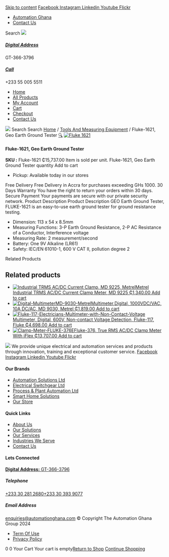 [Skip to content](https://store.automationghana.com/product/geo-earth-ground-tester-fluke-1621-fluke/#content)
[ Facebook ](https://www.facebook.com/automationgh/) [ Instagram ](https://www.instagram.com/automationgh/) [ Linkedin ](https://www.linkedin.com/company/the-automation-ghana-limited/) [ Youtube ](https://www.youtube.com/channel/UCurrRDUSm5oIW39VXjn1u0w) [ Flickr ](https://www.flickr.com/photos/181794037@N07/)
  * [ Automation Ghana ](https://automationghana.com)
  * [ Contact Us ](https://store.automationghana.com/contact/)


Search
[ ![](https://store.automationghana.com/wp-content/uploads/2024/04/Website-TAGG-Logo-BLUE.png) ](https://store.automationghana.com/)
[ ](https://maps.app.goo.gl/m4xeaagWCNbLk4jM6)
#####  [ Digital Address ](https://maps.app.goo.gl/m4xeaagWCNbLk4jM6)
GT-366-3796 
[ ](tel:+233550055511)
#####  [ Call ](tel:+233550055511)
+233 55 005 5511 
  * [Home](https://store.automationghana.com/)
  * [All Products](https://store.automationghana.com/shop/)
  * [My Account](https://store.automationghana.com/my-account/)
  * [Cart](https://store.automationghana.com/cart/)
  * [Checkout](https://store.automationghana.com/checkout/)
  * [Contact Us](https://store.automationghana.com/contact/)


[![](https://store.automationghana.com/wp-content/uploads/2024/04/AutomationGhana_logo_white.png)](https://store.automationghana.com)
Search
Search
[Home](https://store.automationghana.com) / [Tools And Measuring Equipment](https://store.automationghana.com/product-category/tools-and-measuring-equipment/) / Fluke-1621, Geo Earth Ground Tester
[🔍](https://store.automationghana.com/product/geo-earth-ground-tester-fluke-1621-fluke/)
[![Fluke 1621](https://store.automationghana.com/wp-content/uploads/2020/04/FLUKE-1621-EARTHGROUND.png)](https://store.automationghana.com/wp-content/uploads/2020/04/FLUKE-1621-EARTHGROUND.png)
####  Fluke-1621, Geo Earth Ground Tester 
**SKU :** Fluke-1621 
₵15,737.00
Item is sold per unit.
Fluke-1621, Geo Earth Ground Tester quantity
Add to cart
  * Pickup: Available today in our stores


Free Delivery 
Free Delivery in Accra for purchases exceeding GHs 1000. 
30 Days Warranty 
You have the right to return your orders within 30 days. 
Secure Payment 
Your payments are secure with our private security network. 
Product Description
Product Description
GEO Earth Ground Tester, FLUKE-1621 is an easy-to-use earth ground tester for ground resistance testing. 
  * Dimension: 113 x 54 x 8.5mm
  * Measuring Functions: 3-P Earth Ground Resistance, 2-P AC Resistance of a Conductor, Interference voltage
  * Measuring Rate: 2 measurement/second
  * Battery: One 9V Alkaline (LR61)
  * Safety: IEC/EN 61010-1, 600 V CAT II, pollution degree 2


Related Products 
## Related products
  * [![Industrial TRMS AC/DC Current Clamp, MD 9225, Metrel](https://store.automationghana.com/wp-content/uploads/2020/04/Industrial-TRMS-AC-DC-Current-Clamp-MD-9225-Metrel-300x300.png)Metrel Industrial TRMS AC/DC Current Clamp Meter, MD 9225 ₵1,340.00 ](https://store.automationghana.com/product/industrial-trms-ac-dc-current-clamp-md-9225-metrel/)
[Add to cart](https://store.automationghana.com/product/geo-earth-ground-tester-fluke-1621-fluke/?add-to-cart=2006)
  * [![Digital-MultimeterMD-9030-Metrel](https://store.automationghana.com/wp-content/uploads/2020/04/Digital-MultimeterMD-9030-Metrel-300x300.png)Multimeter,Digital, 1000VDC/VAC, 10A DC/AC, MD 9030, Metrel ₵1,819.00 ](https://store.automationghana.com/product/digital-multimetermd-9030-metrel/)
[Add to cart](https://store.automationghana.com/product/geo-earth-ground-tester-fluke-1621-fluke/?add-to-cart=2002)
  * [![Fluke-117-Electricians-Multimeter-with-Non-Contact-Voltage](https://store.automationghana.com/wp-content/uploads/2020/04/Fluke-117-Electricians-Multimeter-with-Non-Contact-Voltage-300x300.png)Multimeter, Digital, 600V, Non-contact Voltage Detection, Fluke-117, Fluke ₵4,698.00 ](https://store.automationghana.com/product/digital-multimeter-fluke-117-fluke/)
[Add to cart](https://store.automationghana.com/product/geo-earth-ground-tester-fluke-1621-fluke/?add-to-cart=1998)
  * [![Clamp-Meter-FLUKE-376E](https://store.automationghana.com/wp-content/uploads/2020/04/Clamp-Meter-FLUKE-376E-Fluke-300x300.png)Fluke-376, True RMS AC/DC Clamp Meter With iFlex ₵13,707.00 ](https://store.automationghana.com/product/clamp-meter-fluke-376-e-fluke/)
[Add to cart](https://store.automationghana.com/product/geo-earth-ground-tester-fluke-1621-fluke/?add-to-cart=1995)


![](https://store.automationghana.com/wp-content/uploads/2024/04/AutomationGhana_logo_white.png)
We provide unique electrical and automation services and products through innovation, training and exceptional customer service.
[ Facebook ](https://www.facebook.com/automationgh/) [ Instagram ](https://www.instagram.com/automationgh/) [ Linkedin ](https://www.linkedin.com/company/the-automation-ghana-limited/) [ Youtube ](https://www.youtube.com/channel/UCurrRDUSm5oIW39VXjn1u0w) [ Flickr ](https://www.flickr.com/photos/181794037@N07/)
#### Our Brands
  * [ Automation Solutions Ltd ](https://store.automationghana.com/product/geo-earth-ground-tester-fluke-1621-fluke/)
  * [ Electrical Switchgear Ltd ](https://store.automationghana.com/product/geo-earth-ground-tester-fluke-1621-fluke/)
  * [ Process & Plant Automation Ltd ](https://store.automationghana.com/product/geo-earth-ground-tester-fluke-1621-fluke/)
  * [ Smart Home Solutions ](https://store.automationghana.com/product/geo-earth-ground-tester-fluke-1621-fluke/)
  * [ Our Store ](https://store.automationghana.com/product/geo-earth-ground-tester-fluke-1621-fluke/)


#### Quick Links
  * [ About Us ](https://store.automationghana.com/product/geo-earth-ground-tester-fluke-1621-fluke/)
  * [ Our Solutions ](https://store.automationghana.com/product/geo-earth-ground-tester-fluke-1621-fluke/)
  * [ Our Services ](https://store.automationghana.com/product/geo-earth-ground-tester-fluke-1621-fluke/)
  * [ Industries We Serve ](https://store.automationghana.com/product/geo-earth-ground-tester-fluke-1621-fluke/)
  * [ Contact Us ](https://store.automationghana.com/product/geo-earth-ground-tester-fluke-1621-fluke/)


#### Lets Connected
[**Digital Address:** GT-366-3796](https://maps.app.goo.gl/m4xeaagWCNbLk4jM6)
#####  Telephone 
[ +233 30 281 2680](tel:+233302812680)[+233 30 393 9077](https://store.automationghana.com/product/geo-earth-ground-tester-fluke-1621-fluke/+233303939077)
#####  Email Address 
enquiries@automationghana.com 
© Copyright The Automation Ghana Group 2024
  * [ Term Of Use ](https://store.automationghana.com/product/geo-earth-ground-tester-fluke-1621-fluke/)
  * [ Privacy Policy ](https://store.automationghana.com/product/geo-earth-ground-tester-fluke-1621-fluke/)


0
0
Your Cart
Your cart is empty[Return to Shop](https://store.automationghana.com/shop/)
[Continue Shopping](https://store.automationghana.com/product/geo-earth-ground-tester-fluke-1621-fluke/)
